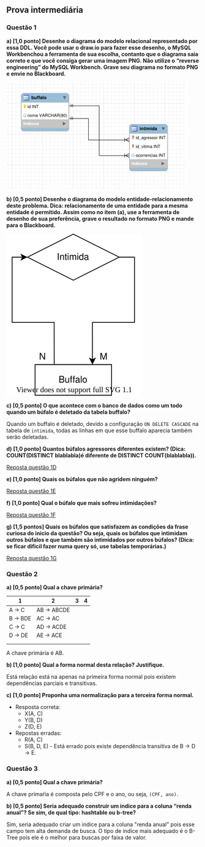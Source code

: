 ## Prova intermediária

### Questão 1

__a) [1,0 ponto] Desenhe o diagrama do modelo relacional representado por essa DDL. Você pode usar o draw.io para  fazer  esse  desenho,  o  MySQL  Workbenchou  a  ferramenta  de  sua  escolha,  contanto  que  o  diagrama saia  correto  e  que  você  consiga  gerar  uma  imagem  PNG. Não utilize o “reverse engineering” do MySQL Workbench. Grave seu diagrama no formato PNG e envie no Blackboard.__

![Reposta questão 1A](./respostas/q1-a.png)

__b) [0,5 ponto] Desenhe o diagrama do modelo entidade-relacionamento deste problema. Dica: relacionamento de uma entidade para a mesma entidade é permitido. Assim como no item (a), use a ferramenta de desenho de sua preferência, grave o resultado no formato PNG e mande para o Blackboard.__

![Reposta questão 1B](./respostas/q1-b.drawio.svg)

__c) [0,5 ponto] O que acontece com o banco de dados como um todo quando um búfalo é deletado da tabela buffalo?__

Quando um buffalo é deletado, devido a configuração `ON DELETE CASCADE` na tabela de `intimida`, todas as linhas em que esse buffalo aparecia também serão deletadas.

__d) [1,0 ponto] Quantos búfalos agressores diferentes existem? (Dica: COUNT(DISTINCT blablabla)é diferente de DISTINCT COUNT(blablabla)).__

[Reposta questão 1D](./respostas/q1-d.sql)

__e) [1,0 ponto] Quais os búfalos que não agridem ninguém?__

[Reposta questão 1E](./respostas/q1-e.sql)

__f) [1,0 ponto] Qual o búfalo que mais sofreu intimidações?__

[Reposta questão 1F](./respostas/q1-f.sql)

__g) [1,5 pontos] Quais os búfalos que satisfazem as condições da frase curiosa do inicio da questão? Ou seja, quais os búfalos que intimidam outros búfalos e que também são intimidados por outros búfalos? (Dica: se ficar dificil fazer numa query só, use tabelas temporárias.)__

[Reposta questão 1G](./respostas/q1-g.sql)

### Questão 2
__a) [0,5 ponto] Qual a chave primária?__

| 1       | 2          | 3   | 4   |
| ------- | ---------- | --- | --- |
| A → C   | AB → ABCDE |     |     |
| B → BDE | AC → AC    |     |     |
| C → C   | AD → ACDE  |     |     |
| D → DE  | AE → ACE   |     |     |
|         |            |     |     |
|         |            |     |     |

A chave primária é AB.

__b) [1,0 ponto] Qual a forma normal desta relação? Justifique.__

Está relação está na apenas na primeira forma normal pois existem dependências parciais e transitivas.

__c) [1,0 ponto] Proponha uma normalização para a terceira forma normal.__

- Resposta correta:
    - X(A, C)
    - Y(B, D)
    - Z(D, E)
- Repostas erradas:
    - R(A, C)
    - S(B, D, E) - Está errado pois existe dependência transitiva de B -> D -> E.

### Questão 3

__a) [0,5 ponto] Qual a chave primária?__

A chave primaŕia é composta pelo CPF e o ano, ou seja, `(CPF, ano)`.

__b) [0,5 ponto] Seria adequado construir um indice para a coluna “renda anual”? Se sim, de qual tipo: hashtable ou b-tree?__

Sim, seria adequado criar um indice para a coluna "renda anual" pois esse campo tem alta demanda de busca. O tipo de indice mais adequado é o B-Tree pois ele é o melhor para buscas por faixa de valor.
